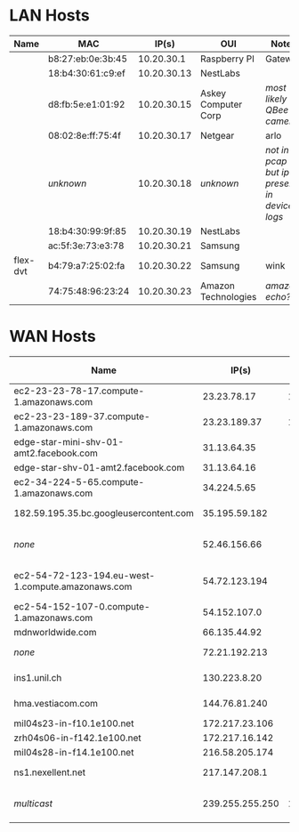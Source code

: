 # LAN Hosts

|Name|MAC|IP(s)|OUI|Notes|
|----|---|-----|---|-----|
|    |b8:27:eb:0e:3b:45|10.20.30.1|Raspberry PI|Gateway|
|    |18:b4:30:61:c9:ef|10.20.30.13|NestLabs| |
|    |d8:fb:5e:e1:01:92|10.20.30.15| Askey Computer Corp | _most likely QBee camera_ |
|    |08:02:8e:ff:75:4f|10.20.30.17|Netgear | arlo |
|    | _unknown_ | 10.20.30.18 | _unknown_ | _not in pcap but ip present in device logs_ |
|    |18:b4:30:99:9f:85|10.20.30.19|NestLabs| |
|    |ac:5f:3e:73:e3:78|10.20.30.21| Samsung | |
| flex-dvt |b4:79:a7:25:02:fa|10.20.30.22| Samsung | wink |
|    | 74:75:48:96:23:24 | 10.20.30.23 | Amazon Technologies | _amazon echo?_ |

# WAN Hosts

|Name|IP(s)| Communicates with...| Subnet Owner | Notes|
|----|-----|---------------------|--------------|------|
| ec2-23-23-78-17.compute-1.amazonaws.com   |23.23.78.17 | 10.20.30.23→UDP(33434) | Amazon Inc | |
| ec2-23-23-189-37.compute-1.amazonaws.com   |23.23.189.37 | 10.20.30.23→UDP(33434,40317,49317) | Amazon Inc | |
| edge-star-mini-shv-01-amt2.facebook.com   |31.13.64.35 | | Facebook | |
| edge-star-shv-01-amt2.facebook.com   |31.13.64.16 | | Facebook | |
| ec2-34-224-5-65.compute-1.amazonaws.com   |34.224.5.65 | | Amazon Data Services | |
| 182.59.195.35.bc.googleusercontent.com   |35.195.59.182 | | Google Cloud | |
| _none_   |52.46.156.66 | | Amazon Data Services Canada | |
| ec2-54-72-123-194.eu-west-1.compute.amazonaws.com   |54.72.123.194 | | Amazon Data Services Ireland | |
| ec2-54-152-107-0.compute-1.amazonaws.com   |54.152.107.0 | | Amazon Inc | |
| mdnworldwide.com   |66.135.44.92 | | ServerBeach | |
| _none_   |72.21.192.213 | | Amazon | _NTP Server?_ |
| ins1.unil.ch   |130.223.8.20 | | *Lausanne, Switzerland* | DNS |
| hma.vestiacom.com   |144.76.81.240 | | Hetzner Online GmbH | |
| mil04s23-in-f10.1e100.net   |172.217.23.106 | | Google | |
| zrh04s06-in-f142.1e100.net 	   |172.217.16.142 | | Google | |
| mil04s28-in-f14.1e100.net   |216.58.205.174 | | Google | |
| ns1.nexellent.net   |217.147.208.1 | | Nexellent AG (Switzerland) | |
| _multicast_ |239.255.255.250| 10.20.30.1→UDP(1900) | | SSDP NOTIFY (upnp) |

